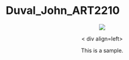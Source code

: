 # Duval_John_ART2210


<div align=center>

![](https://github.com/jduval7/Duval_John_ART2210/raw/master/Image/Trees.jpg)

< div align=left>

This is a sample.